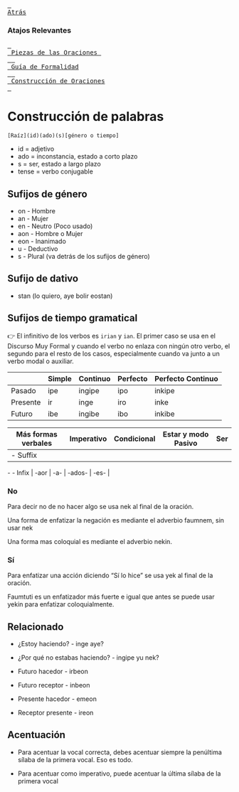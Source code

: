 
[<kbd> <br>Atrás<br></kbd>][Back]

[Back]:https://metroman.me/balkeon/docs

### Atajos Relevantes

[<kbd> <br> Piezas de las Oraciones <br> </kbd>][StPs][<kbd> <br> Guía de Formalidad <br> </kbd>][FmGi][<kbd> <br> Construcción de Oraciones <br> </kbd>][SnCo]

[StPs]: https://metroman.me/balkeon/docs/instructions/sentencepieces
[FmGi]: https://metroman.me/balkeon/docs/instructions/formalityguide
[SnCo]: https://metroman.me/balkeon/docs/instructions/sentences


# Construcción de palabras

`[Raíz](id)(ado)(s)[género o tiempo]`
- id = adjetivo
- ado = inconstancia, estado a corto plazo
- s = ser, estado a largo plazo
- tense = verbo conjugable

## Sufijos de género
- on - Hombre
- an - Mujer
- en - Neutro (Poco usado)
- aon - Hombre o Mujer
- eon - Inanimado
- u - Deductivo
- s - Plural (va detrás de los sufijos de género)

## Sufijo de dativo
- stan (lo quiero, aye bolir eostan)

## Sufijos de tiempo gramatical

👉 El infinitivo de los verbos es `irian` y `ian`. El primer caso se usa en el Discurso Muy Formal y cuando el verbo no enlaza con ningún otro verbo, el segundo para el resto de los casos, especialmente cuando va junto a un verbo modal o auxiliar.

|          | Simple | Continuo | Perfecto | Perfecto Continuo |
| -------- | ------ | -------- | -------- | ----------------- |
| Pasado   | ipe    | ingipe   | ipo      | inkipe            |
| Presente | ir     | inge     | iro      | inke              |
| Futuro   | ibe    | ingibe   | ibo      | inkibe            |

| Más formas verbales   | Imperativo | Condicional | Estar y modo Pasivo | Ser   |
| --------------------- | ---------- | ----------- | ------------------- | ----- |
| \- Suffix

\- - Infix | \-aor      | \-a-        | \-ados-             | \-es- |

### No

Para decir no de no hacer algo se usa nek al final de la oración.

Una forma de enfatizar la negación es mediante el adverbio faumnem, sin usar nek

Una forma mas coloquial es mediante el adverbio nekin.

### Sí

Para enfatizar una acción diciendo “Sí lo hice” se usa yek al final de la oración.

Faumtuti es un enfatizador más fuerte e igual que antes se puede usar yekin para enfatizar coloquialmente.

## Relacionado

- ¿Estoy haciendo? - inge aye?
- ¿Por qué no estabas haciendo? - ingipe yu nek?

- Futuro hacedor - irbeon
- Futuro receptor - inbeon
- Presente hacedor - emeon
- Receptor presente - ireon

## Acentuación

- Para acentuar la vocal correcta, debes acentuar siempre la penúltima sílaba de la primera vocal. Eso es todo.

- Para acentuar como imperativo, puede acentuar la última sílaba de la primera vocal
